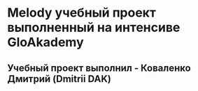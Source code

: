 # Melody учебный проект выполненный на интенсиве GloAkademy
## Учебный проект выполнил - Коваленко Дмитрий (Dmitrii DAK)
